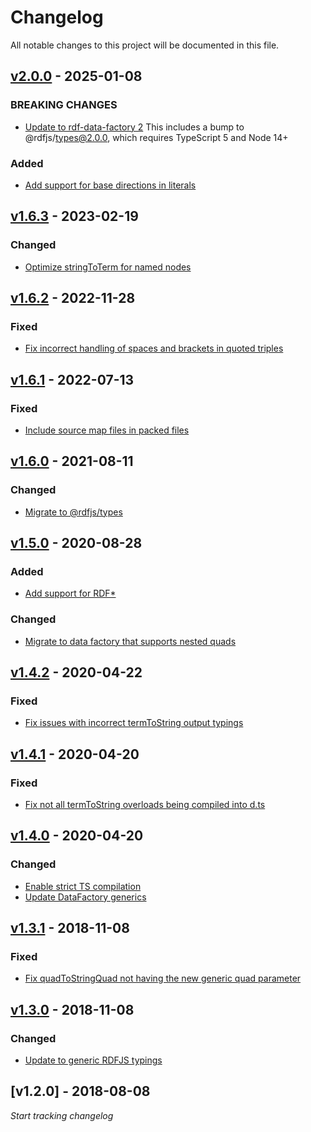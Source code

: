 # Changelog
All notable changes to this project will be documented in this file.

<a name="v2.0.0"></a>
## [v2.0.0](https://github.com/rubensworks/rdf-string.js/compare/v1.6.3...v2.0.0) - 2025-01-08

### BREAKING CHANGES
* [Update to rdf-data-factory 2](https://github.com/rubensworks/rdf-string.js/commit/8766ece26d3e937b93cf905bb4560f56285a2568)
    This includes a bump to @rdfjs/types@2.0.0, which requires TypeScript 5 and Node 14+

### Added
* [Add support for base directions in literals](https://github.com/rubensworks/rdf-string.js/commit/5cae552ef3368638276fad2e946e411e9a6391e3)

<a name="v1.6.3"></a>
## [v1.6.3](https://github.com/rubensworks/rdf-string.js/compare/v1.6.2...v1.6.3) - 2023-02-19

### Changed
* [Optimize stringToTerm for named nodes](https://github.com/rubensworks/rdf-string.js/commit/e89c18578cfe629e03f46b487cde77e0eeea1524)

<a name="v1.6.2"></a>
## [v1.6.2](https://github.com/rubensworks/rdf-string.js/compare/v1.6.1...v1.6.2) - 2022-11-28

### Fixed
* [Fix incorrect handling of spaces and brackets in quoted triples](https://github.com/rubensworks/rdf-string.js/commit/ffa041101ddebebf12c58d3896f95e365f68f5f2)

<a name="v1.6.1"></a>
## [v1.6.1](https://github.com/rubensworks/rdf-string.js/compare/v1.6.0...v1.6.1) - 2022-07-13

### Fixed
* [Include source map files in packed files](https://github.com/rubensworks/rdf-string.js/commit/b414b34fd88fc99bdc0639bcdf15851d4d4bd600)

<a name="v1.6.0"></a>
## [v1.6.0](https://github.com/rubensworks/rdf-string.js/compare/v1.5.0...v1.6.0) - 2021-08-11

### Changed
* [Migrate to @rdfjs/types](https://github.com/rubensworks/rdf-string.js/commit/80f252757101d45f693899fd33cd138cc845adbe)

<a name="v1.5.0"></a>
## [v1.5.0](https://github.com/rubensworks/rdf-string.js/compare/v1.4.2...v1.5.0) - 2020-08-28

### Added
* [Add support for RDF*](https://github.com/rubensworks/rdf-string.js/commit/beecfd5e85a4c40f7ac90154a2e1c8d880fe10c2)

### Changed
* [Migrate to data factory that supports nested quads](https://github.com/rubensworks/rdf-string.js/commit/e5bc0b4d0131f22919d08f0e871b145a0deea0c3)

<a name="v1.4.2"></a>
## [v1.4.2](https://github.com/rubensworks/rdf-string.js/compare/v1.4.1...v1.4.2) - 2020-04-22

### Fixed
* [Fix issues with incorrect termToString output typings](https://github.com/rubensworks/rdf-string.js/commit/deaf9ebcf567febc6cfa58096c444a4d9c55bbdf)

<a name="v1.4.1"></a>
## [v1.4.1](https://github.com/rubensworks/rdf-string.js/compare/v1.4.0...v1.4.1) - 2020-04-20

### Fixed
* [Fix not all termToString overloads being compiled into d.ts](https://github.com/rubensworks/rdf-string.js/commit/91c7572d9ea86316b01b3bb41d3008db9c4f6534)

<a name="v1.4.0"></a>
## [v1.4.0](https://github.com/rubensworks/rdf-string.js/compare/v1.3.1...v1.4.0) - 2020-04-20

### Changed
* [Enable strict TS compilation](https://github.com/rubensworks/rdf-string.js/commit/10ea40525baa06d0c12b61a5bae96a9d62c8a9f8)
* [Update DataFactory generics](https://github.com/rubensworks/rdf-string.js/commit/93bf88a08b504c6e02ccb830897c4dd7cdd3a1ca)

<a name="v1.3.1"></a>
## [v1.3.1](https://github.com/rubensworks/rdf-string.js/compare/v1.3.0...v1.3.1) - 2018-11-08

### Fixed
* [Fix quadToStringQuad not having the new generic quad parameter](https://github.com/rubensworks/rdf-string.js/commit/23bc653b940d193d3ad13c823dbd6760d73f85d6)

<a name="v1.3.0"></a>
## [v1.3.0](https://github.com/rubensworks/rdf-string.js/compare/v1.2.0...v1.3.0) - 2018-11-08

### Changed
* [Update to generic RDFJS typings](https://github.com/rubensworks/rdf-string.js/commit/d216ed21c0ea7b90f817960e89129f3b5275b514)

<a name="v1.2.0"></a>
## [v1.2.0] - 2018-08-08

_Start tracking changelog_
